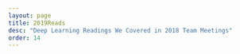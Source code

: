 ```yaml
---
layout: page
title: 2019Reads
desc: "Deep Learning Readings We Covered in 2018 Team Meetings"
order: 14
---
```

